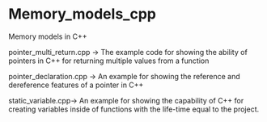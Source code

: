 # Memory_models_cpp
Memory models in C++

pointer_multi_return.cpp -> The example code for showing the ability of pointers in C++ for returning multiple values from a function


pointer_declaration.cpp -> An example for showing the reference and dereference features of a pointer in C++

static_variable.cpp-> An example for showing the capability of C++ for creating variables inside of functions with the life-time equal to the project.